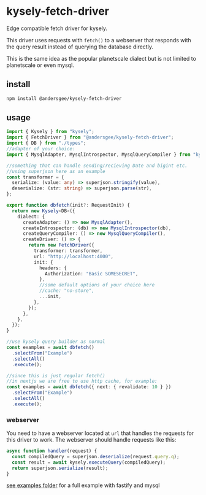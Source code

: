 # kysely-fetch-driver

Edge compatible fetch driver for kysely.

This driver uses requests with `fetch()` to a webserver that responds with the query result instead of querying the database directly.

This is the same idea as the popular planetscale dialect but is not limited to planetscale or even mysql.

## install

```sh
npm install @andersgee/kysely-fetch-driver
```

## usage

```ts
import { Kysely } from "kysely";
import { FetchDriver } from "@andersgee/kysely-fetch-driver";
import { DB } from "./types";
//adapter of your choice:
import { MysqlAdapter, MysqlIntrospector, MysqlQueryCompiler } from "kysely";

//something that can handle sending/recieving Date and bigint etc.
//using superjson here as an example
const transformer = {
  serialize: (value: any) => superjson.stringify(value),
  deserialize: (str: string) => superjson.parse(str),
};

export function dbfetch(init?: RequestInit) {
  return new Kysely<DB>({
    dialect: {
      createAdapter: () => new MysqlAdapter(),
      createIntrospector: (db) => new MysqlIntrospector(db),
      createQueryCompiler: () => new MysqlQueryCompiler(),
      createDriver: () => {
        return new FetchDriver({
          transformer: transformer,
          url: "http://localhost:4000",
          init: {
            headers: {
              Authorization: "Basic SOMESECRET",
            },
            //some default options of your choice here
            //cache: "no-store",
            ...init,
          },
        });
      },
    },
  });
}

//use kysely query builder as normal
const examples = await dbfetch()
  .selectFrom("Example")
  .selectAll()
  .execute();

//since this is just regular fetch()
//in nextjs we are free to use http cache, for example:
const examples = await dbfetch({ next: { revalidate: 10 } })
  .selectFrom("Example")
  .selectAll()
  .execute();
```

### webserver

You need to have a webserver located at `url` that handles the requests for this driver to work. The webserver should handle requests like this:

```ts
async function handler(request) {
  const compiledQuery = superjson.deserialize(request.query.q);
  const result = await kysely.executeQuery(compiledQuery);
  return superjson.serialize(result);
}
```

[see examples folder](examples) for a full example with fastify and mysql
